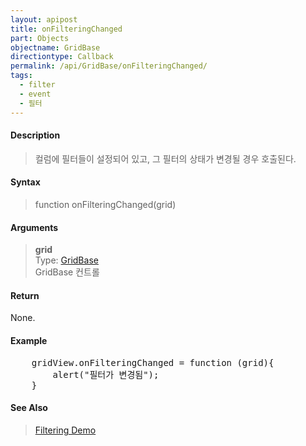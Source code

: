 ```yaml
---
layout: apipost
title: onFilteringChanged
part: Objects
objectname: GridBase
directiontype: Callback
permalink: /api/GridBase/onFilteringChanged/
tags:
  - filter
  - event
  - 필터
---
```



#### Description

> 컬럼에 필터들이 설정되어 있고, 그 필터의 상태가 변경될 경우 호출된다.  

#### Syntax

> function onFilteringChanged(grid)  

#### Arguments

> **grid**  
> Type: [GridBase](/api/GridBase/)  
> GridBase 컨트롤  

#### Return

None.

#### Example

<pre class="prettyprint">
    gridView.onFilteringChanged = function (grid){
	    alert("필터가 변경됨");
	}
</pre>

#### See Also
> [Filtering Demo](http://demo.realgrid.com/Demo/ColumnFiltering)

